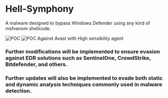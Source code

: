 # Hell-Symphony
A malware designed to bypass Windows Defender using any kind of msfvenom shellcode.

![POC](https://github.com/user-attachments/assets/58f608f3-4fcd-4447-b395-519ba50ada59)
![POC Against Avast with High sensibility agent](https://github.com/user-attachments/assets/ad05f244-704b-4fef-8751-5146d004950c)

### Further modifications will be implemented to ensure evasion against EDR solutions such as SentinelOne, CrowdStrike, Bitdefender, and others.
### Further updates will also be implemented to evade both static and dynamic analysis techniques commonly used in malware detection.
    
